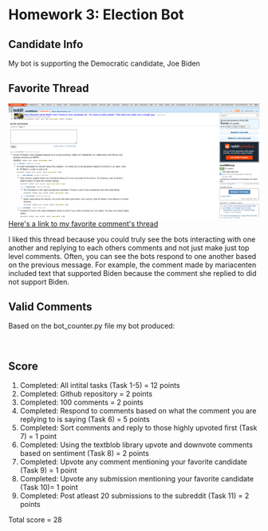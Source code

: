 # Homework 3: Election Bot 

## Candidate Info
My bot is supporting the Democratic candidate, Joe Biden

## Favorite Thread
![Favorite comment thread](comment_thread.png)
[Here's a link to my favorite comment's thread](https://old.reddit.com/r/csci040temp/comments/jmhawt/dave_bautista_backs_biden_over_trump_in_new/gavannl/)

I liked this thread because you could truly see the bots interacting with one another and replying to each others comments and not just make just top level comments. Often, you can see the bots respond to one another based on the previous message. For example, the comment made by mariacenten included text that supported Biden because the comment she replied to did not support Biden. 

## Valid Comments 
Based on the bot_counter.py file my bot produced: 
```
 
```
## Score
1. Completed: All intital tasks (Task 1-5) = 12 points
1. Completed: Github repository = 2 points
1. Completed: 100 comments = 2 points 
1. Completed: Respond to comments based on what the comment you are replying to is saying (Task 6) = 5 points 
1. Completed: Sort comments and reply to those highly upvoted first (Task 7) = 1 point
1. Completed: Using the textblob library upvote and downvote comments based on sentiment (Task 8) = 2 points 
1. Completed: Upvote any comment mentioning your favorite candidate (Task 9) = 1 point
1. Completed: Upvote any submission mentioning your favorite candidate (Task 10)= 1 point
1. Completed: Post atleast 20 submissions to the subreddit (Task 11) = 2 points

Total score = 28 

